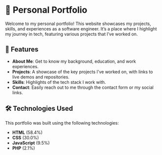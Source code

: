 # 💼 Personal Portfolio

Welcome to my personal portfolio! This website showcases my projects, skills, and experiences as a software engineer. It’s a place where I highlight my journey in tech, featuring various projects that I’ve worked on.

## 🌟 Features

- **About Me**: Get to know my background, education, and work experiences.
- **Projects**: A showcase of the key projects I've worked on, with links to live demos and repositories.
- **Skills**: Highlights of the tech stack I work with.
- **Contact**: Easily reach out to me through the contact form or my social links.

## 🛠️ Technologies Used

This portfolio was built using the following technologies:

- **HTML** (58.4%)
- **CSS** (30.0%)
- **JavaScript** (9.5%)
- **PHP** (2.1%)
